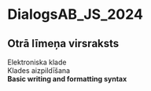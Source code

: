 # DialogsAB_JS_2024
## Otrā līmeņa virsraksts
Elektroniska klade  
Klades aizpildīšana  
**Basic writing and formatting syntax**
